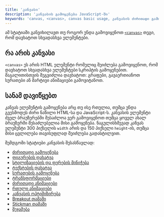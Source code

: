 ```yaml
---
title: 'კანვასი'
description: 'კანვასის გამოყენება JavaScript-ში'
keywords: 'canvas, <canvas>, canvas basic usage, კანვასის ძირითადი გამოყენება, კანვასში ფიგურების დახატვა, კანვასში ტექსტების დახტვა, კანვასში სურათბის გმაოყენება, კანვასში ტრანსფორმაციები, კანვასში ძირითადი ანიმაციები, კანვასში რთული ანიმაციები, კანვასში პიქსელების მანიპულაცია, ოპტიმიზირება კანვასის, Canvas Basic usage, Canvas Drawing shapes, Canvas Applying styles and colors, Canvas Drawing text, Canvas Using images, Canvas Transformations, Canvas Compositing and clipping, Canvas Basic animations, Canvas Advanced animations, Canvas Pixel manipulation, Optimizing the canvas'
---
```


ამ სტატიაში განვიხილავთ თუ როგორ უნდა გამოვიყენოთ [`<canvas>`](https://developer.mozilla.org/en-US/docs/Web/HTML/Element/canvas)
თეგი, რომ დავხატოთ სხვადასხვა ელემენტები.

## რა არის კანვასი

`<canvas>` ეს არის HTML ელემენტი რომელიც შეიძლება გამოვიყენოთ, რომ დავხატოთ სხვადასხვა ელემენტები სკრიპტის გამოყენებით.
მაგალითისთვის შეგვიძლია დავხატოთ: გრაფები, გავაერთიანოთ სურათები ან მარტივი ანიმაციები გამოვიტანოთ.

## სანამ დავიწყებთ

კანვას ელემენტის გამოყენება არც თუ ისე რთულია, თუმცა უნდა გვესმოდეს ძირი ნაწილი HTML-სა და JavaScript-ს. კანვასის ელემენტი ძველ
ბრაუზერებში შესაძლოა ვერ გამოვიყენოთ თუმცა ყოველ ახალ ბრაუზერში შესაძლებელია მისი გამოყენება. ნაგულისხმევად კანვას ელემენტი
300 პიქსელის `width` არის და 150 პიქსელი `height`-ის, თუმცა მისი ცვლილება თავისუფლად შეიძლება გადასტილვით.

შემდგომი სტატიები კანვასის შესასწავლად:

- [ძირითადი გამოყენება](./doc/guides/javascript/canvas/basic-usage)
- [ფიგურების დახატვა](./doc/guides/javascript/canvas/drawing-figures)
- [სტილიზაციების და ფერების მინიჭება](./doc/guides/javascript/canvas/style-and-colors)
- [ტექსტების დახატვა](./doc/guides/javascript/canvas/drawing-text)
- [სურათების გამოყენება](./doc/guides/javascript/canvas/using-images)
- [ტრანსფორმაციები](./doc/guides/javascript/canvas/transformations)
- [ძირითადი ანიმაციები](./doc/guides/javascript/canvas/basic-animations)
- [რთული ანიმაციები](./doc/guides/javascript/canvas/advanced-animations)
- [კანვასის ოპტიმიზირება](./doc/guides/javascript/canvas/optimization)
- [Breakout თამაში](./doc/guides/javascript/canvas/breakout)
- [Stickman თამაში](./doc/guides/javascript/canvas/stickman)
- [შეჯამება](./doc/guides/javascript/canvas/summary)
